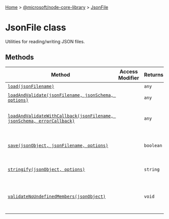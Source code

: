 [Home](./index) &gt; [@microsoft/node-core-library](./node-core-library.md) &gt; [JsonFile](./node-core-library.jsonfile.md)

# JsonFile class

Utilities for reading/writing JSON files.

## Methods

|  Method | Access Modifier | Returns | Description |
|  --- | --- | --- | --- |
|  [`load(jsonFilename)`](./node-core-library.jsonfile.load.md) |  | `any` | Loads a JSON file. |
|  [`loadAndValidate(jsonFilename, jsonSchema, options)`](./node-core-library.jsonfile.loadandvalidate.md) |  | `any` | Loads a JSON file and validate its schema. |
|  [`loadAndValidateWithCallback(jsonFilename, jsonSchema, errorCallback)`](./node-core-library.jsonfile.loadandvalidatewithcallback.md) |  | `any` | Loads a JSON file and validate its schema, reporting errors using a callback |
|  [`save(jsonObject, jsonFilename, options)`](./node-core-library.jsonfile.save.md) |  | `boolean` | Saves the file to disk. Returns false if nothing was written due to options.onlyIfChanged. |
|  [`stringify(jsonObject, options)`](./node-core-library.jsonfile.stringify.md) |  | `string` | Serializes the specified JSON object to a string buffer. |
|  [`validateNoUndefinedMembers(jsonObject)`](./node-core-library.jsonfile.validatenoundefinedmembers.md) |  | `void` | Used to validate a data structure before writing. Reports an error if there are any undefined members. |

